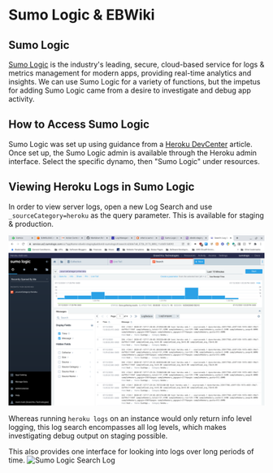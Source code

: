 # Sumo Logic & EBWiki
## Sumo Logic 

[Sumo Logic](<https://www.Sumo Logic.com/> "Sumo Logic") is the industry's leading, secure, cloud-based service for logs & metrics management 
for modern apps, providing real-time analytics and insights. We can use Sumo Logic for a variety of functions, but the impetus
for adding Sumo Logic came from a desire to investigate and debug app activity. 
## How to Access Sumo Logic
Sumo Logic was set up using guidance from a [Heroku DevCenter](<https://devcenter.heroku.com/articles/Sumo Logic> "Sumo Logic") article. Once set up,
the Sumo Logic admin is available through the Heroku admin interface. Select the specific dynamo, then "Sumo Logic" under resources.

## Viewing Heroku Logs in Sumo Logic
In order to view server logs, open a new Log Search and use `_sourceCategory=heroku` as the query parameter. This is available for staging & production.

![Sumo Logic Search Log](<images/sumo_logic_staging.png> "Sumo Logic Log Search")

Whereas running `heroku logs` on an instance would only return info level logging, this log search encompasses all log levels, which makes 
investigating debug output on staging possible.

This also provides one interface for looking into logs over long periods of time.
![Sumo Logic Search Log](<images/sumo_logic_ga last_month.png> "Sumo Logic Log Search Over Past Month")